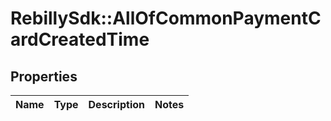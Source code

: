 # RebillySdk::AllOfCommonPaymentCardCreatedTime

## Properties
Name | Type | Description | Notes
------------ | ------------- | ------------- | -------------

